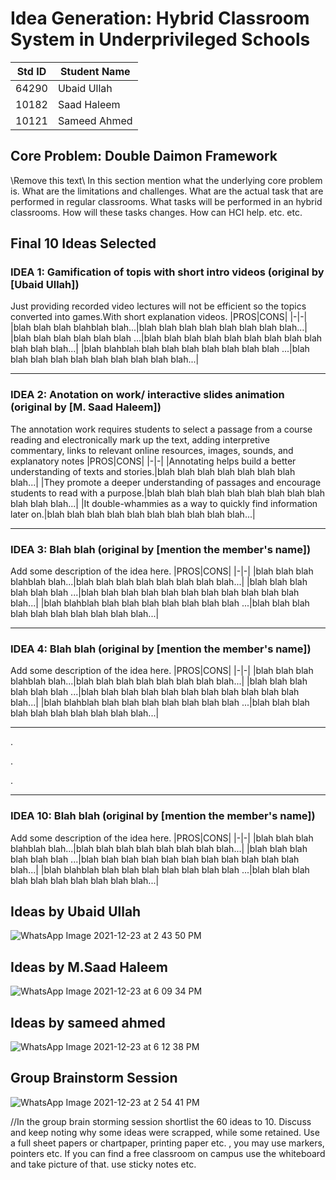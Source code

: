 # Idea Generation: Hybrid Classroom System in Underprivileged Schools

|Std ID|Student Name|
|:-----:|---------------------|
|64290|Ubaid Ullah|
|10182|Saad Haleem|
|10121|Sameed Ahmed|

## Core Problem: Double Daimon Framework
\\Remove this text\\ In this section mention what the underlying core problem is. What are the limitations and challenges. What are the actual task that are performed in regular classrooms. What tasks will be performed in an hybrid classrooms. How will these tasks changes. How can HCI help. etc. etc.

## Final 10 Ideas Selected

### IDEA 1: Gamification of topis with short intro videos (original by [Ubaid Ullah])
Just providing recorded video lectures will not be efficient so the topics converted into games.With short explanation videos.
|PROS|CONS|
|-|-|
|blah blah blah blahblah blah...|blah blah blah blah blah blah blah blah...|
|blah blah blah blah blah blah ...|blah blah blah blah blah blah blah blah blah blah blah blah...|
|blah blahblah blah blah blah blah blah blah blah ...|blah blah blah blah blah blah blah blah blah blah...|

---
### IDEA 2: Anotation on work/ interactive slides animation (original by [M. Saad Haleem])
The annotation work requires students to select a passage from a course reading and electronically mark up the text, adding interpretive commentary, links to relevant online resources, images, sounds, and explanatory notes 
|PROS|CONS|
|-|-|
|Annotating helps build a better understanding of texts and stories.|blah blah blah blah blah blah blah blah...|
|They promote a deeper understanding of passages and encourage students to read with a purpose.|blah blah blah blah blah blah blah blah blah blah blah blah...|
|It double-whammies as a way to quickly find information later on.|blah blah blah blah blah blah blah blah blah blah...|

---
### IDEA 3: Blah blah (original by [mention the member's name])
Add some description of the idea here. 
|PROS|CONS|
|-|-|
|blah blah blah blahblah blah...|blah blah blah blah blah blah blah blah...|
|blah blah blah blah blah blah ...|blah blah blah blah blah blah blah blah blah blah blah blah...|
|blah blahblah blah blah blah blah blah blah blah ...|blah blah blah blah blah blah blah blah blah blah...|

---
### IDEA 4: Blah blah (original by [mention the member's name])
Add some description of the idea here. 
|PROS|CONS|
|-|-|
|blah blah blah blahblah blah...|blah blah blah blah blah blah blah blah...|
|blah blah blah blah blah blah ...|blah blah blah blah blah blah blah blah blah blah blah blah...|
|blah blahblah blah blah blah blah blah blah blah ...|blah blah blah blah blah blah blah blah blah blah...|

---
.

.

.


---
### IDEA 10: Blah blah (original by [mention the member's name])
Add some description of the idea here. 
|PROS|CONS|
|-|-|
|blah blah blah blahblah blah...|blah blah blah blah blah blah blah blah...|
|blah blah blah blah blah blah ...|blah blah blah blah blah blah blah blah blah blah blah blah...|
|blah blahblah blah blah blah blah blah blah blah ...|blah blah blah blah blah blah blah blah blah blah...|


## Ideas by Ubaid Ullah

![WhatsApp Image 2021-12-23 at 2 43 50 PM](https://user-images.githubusercontent.com/38988469/147224182-17076622-1c2a-404b-8031-21a98cab1fc1.jpeg)

## Ideas by M.Saad Haleem

![WhatsApp Image 2021-12-23 at 6 09 34 PM](https://user-images.githubusercontent.com/49789953/147245127-17616080-5b3f-4fe5-85bb-f9caa4580cc8.jpeg)

## Ideas by sameed ahmed

![WhatsApp Image 2021-12-23 at 6 12 38 PM](https://user-images.githubusercontent.com/86411102/147245726-d7849ea8-3055-4afc-8a4f-cbc4925fdd3e.jpeg)


## Group Brainstorm Session 
![WhatsApp Image 2021-12-23 at 2 54 41 PM](https://user-images.githubusercontent.com/38988469/147224069-971e2edf-f0ca-4cd7-bd91-9bba6eee10c6.jpeg)

//In the group brain storming session shortlist the 60 ideas to 10. Discuss and keep noting why some ideas were scrapped, while some retained. Use a full sheet papers or chartpaper, printing paper etc. , you may use markers, pointers etc. If you can find a free classroom on campus use the whiteboard and take picture of that. use sticky notes etc.    
